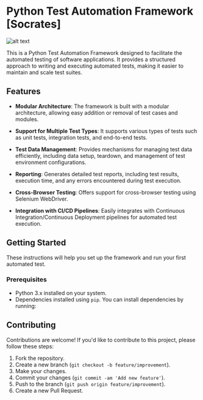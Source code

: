 # Python Test Automation Framework [Socrates]

![alt text](https://upload.wikimedia.org/wikipedia/commons/thumb/b/bc/Socrate_du_Louvre.jpg/800px-Socrate_du_Louvre.jpg?raw=true)


This is a Python Test Automation Framework designed to facilitate the automated testing of software applications. It provides a structured approach to writing and executing automated tests, making it easier to maintain and scale test suites.

## Features

- **Modular Architecture**: The framework is built with a modular architecture, allowing easy addition or removal of test cases and modules.
  
- **Support for Multiple Test Types**: It supports various types of tests such as unit tests, integration tests, and end-to-end tests.

- **Test Data Management**: Provides mechanisms for managing test data efficiently, including data setup, teardown, and management of test environment configurations.

- **Reporting**: Generates detailed test reports, including test results, execution time, and any errors encountered during test execution.

- **Cross-Browser Testing**: Offers support for cross-browser testing using Selenium WebDriver.

- **Integration with CI/CD Pipelines**: Easily integrates with Continuous Integration/Continuous Deployment pipelines for automated test execution.

## Getting Started

These instructions will help you set up the framework and run your first automated test.

### Prerequisites

- Python 3.x installed on your system.
- Dependencies installed using `pip`. You can install dependencies by running:

## Contributing

Contributions are welcome! If you'd like to contribute to this project, please follow these steps:

1. Fork the repository.
2. Create a new branch (`git checkout -b feature/improvement`).
3. Make your changes.
4. Commit your changes (`git commit -am 'Add new feature'`).
5. Push to the branch (`git push origin feature/improvement`).
6. Create a new Pull Request.




